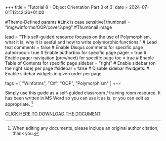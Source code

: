 +++
title = 'Tutorial 8 - Object Orientation Part 3 of 3'
date = 2024-07-01T12:42:36+01:00

#Theme-Defined params
#Link is case sensitive!
thumbnail = "img/winforms/OOP/cover3.png" #Thumbnail image

lead = "This self-guided resource focuses on the use of Polymorphism, what it is, why it is uesful and how to write polymorphic functions." # Lead text
comments = false # Enable Disqus comments for specific page
authorbox = true # Enable authorbox for specific page
pager = true # Enable pager navigation (prev/next) for specific page
toc = true # Enable Table of Contents for specific page
sidebar = "right" # Enable sidebar (on the right side) per page
#sidebar = false # Disable sidebar 
#widgets: # Enable sidebar widgets in given order per page

tags = [ "Winforms", "C#", "OOP", "Polymorphism" ]
+++

<!-- #How to quickly get a winforms app up and running-->
Simply use this guide as a self-guided classroom / training room resource.  It has been written in MS Word so you can use it as is, or you can edit  as appropriate. [^*]

[CLICK HERE TO DOWNLOAD THE DOCUMENT](https://drive.google.com/drive/folders/1Af58kE19Rt1iQaYnyB5CbLOAhobY4m-X?usp=sharing)

[^*]: When editing any documents, please include an original author citation, thank you. 




